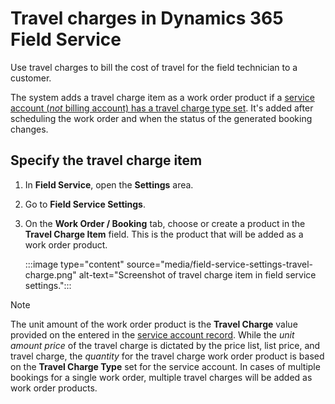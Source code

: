 # Travel charges in Dynamics 365 Field Service

Use travel charges to bill the cost of travel for the field technician to a customer.

The system adds a travel charge item as a work order product if a [service account (*not* billing account) has a travel charge type set](accounts.md). It's added after scheduling the work order and when the status of the generated booking changes.

## Specify the travel charge item

1. In **Field Service**, open the **Settings** area.
1. Go to **Field Service Settings**.
1. On the **Work Order / Booking** tab, choose or create a product in the **Travel Charge Item** field. This is the product that will be added as a work order product.

   :::image type="content" source="media/field-service-settings-travel-charge.png" alt-text="Screenshot of travel charge item in field service settings.":::

> [!NOTE]
> The unit amount of the work order product is the **Travel Charge** value provided on the entered in the [service account record](accounts.md). While the *unit amount price* of the travel charge is dictated by the price list, list price, and travel charge, the *quantity* for the travel charge work order product is based on the **Travel Charge Type** set for the service account.
> In cases of multiple bookings for a single work order, multiple travel charges will be added as work order products.

